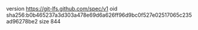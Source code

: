 version https://git-lfs.github.com/spec/v1
oid sha256:b0b465237a3d303a478e69d6a626ff96d9bc0f527e02517065c235ad96278be2
size 844
